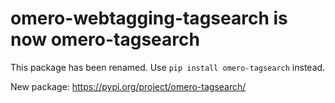 # omero-webtagging-tagsearch is now omero-tagsearch

This package has been renamed. Use `pip install omero-tagsearch` instead.

New package: https://pypi.org/project/omero-tagsearch/
